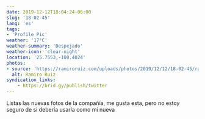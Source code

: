 ```yaml
---
date: 2019-12-12T18:04:24-06:00
slug: '18-02-45'
lang: 'es'
tags:
- 'Profile Pic'
weather: '17°C'
weather-summary: 'Despejado'
weather-icon: 'clear-night'
location: '25.7553,-100.4024'
photos:
- source: 'https://ramiroruiz.com/uploads/photos/2019/12/12/18-02-45/ramiro-ruiz.jpeg'
  alt: Ramiro Ruiz
syndication_links:
    - https://brid.gy/publish/twitter
---
```

Listas las nuevas fotos de la compañía, me gusta esta, pero no estoy seguro de si debería usarla como mi nueva 